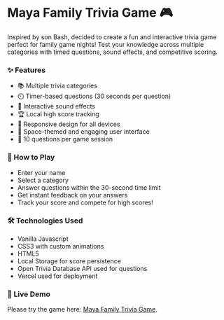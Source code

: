 # Maya Family Trivia Game 🎮
Inspired by son Bash, decided to create a fun and interactive trivia game perfect for family game nights! Test your knowledge across multiple categories with timed questions, sound effects, and competitive scoring.

### ✨ Features

- 📚 Multiple trivia categories
- ⏲️ Timer-based questions (30 seconds per question)
- 🎵 Interactive sound effects
- 🏆 Local high score tracking
- 📱 Responsive design for all devices
- 🎨 Space-themed and engaging user interface
- 🎯 10 questions per game session

### 🎯 How to Play

- Enter your name
- Select a category
- Answer questions within the 30-second time limit
- Get instant feedback on your answers
- Track your score and compete for high scores!

### 🛠️ Technologies Used

- Vanilla Javascript
- CSS3 with custom animations
- HTML5
- Local Storage for score persistence
- Open Trivia Database API used for questions
- Vercel used for deployment

### 🚀 Live Demo
Please try the game here: [Maya Family Trivia Game](https://trivia-game-tau-one.vercel.app/).
